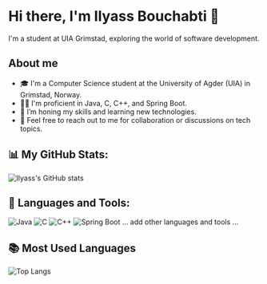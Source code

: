# Hi there, I'm Ilyass Bouchabti 👋

I'm a student at UIA Grimstad, exploring the world of software development.

## About me
- 🎓 I'm a Computer Science student at the University of Agder (UIA) in Grimstad, Norway.
- 👨‍💻 I'm proficient in Java, C, C++, and Spring Boot.
- 🌱 I’m honing my skills and learning new technologies.
- 💬 Feel free to reach out to me for collaboration or discussions on tech topics.

## 📊 My GitHub Stats:

![Ilyass's GitHub stats](https://github-readme-stats.vercel.app/api?username=BILYYY&show_icons=true&theme=radical)

## 🔧 Languages and Tools:
![Java](https://img.shields.io/badge/-Java-007396?style=flat-square&logo=java)
![C](https://img.shields.io/badge/-C-A8B9CC?style=flat-square&logo=c)
![C++](https://img.shields.io/badge/-C++-00599C?style=flat-square&logo=cplusplus)
![Spring Boot](https://img.shields.io/badge/-Spring_Boot-6DB33F?style=flat-square&logo=spring-boot)
... add other languages and tools ...

## 📚 Most Used Languages
![Top Langs](https://github-readme-stats.vercel.app/api/top-langs/?username=BILYYY&layout=compact&theme=radical)

<!-- You can add more badges for other languages and tools you are familiar with -->
